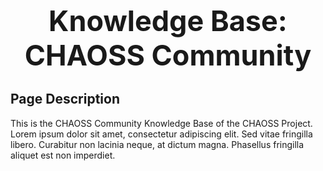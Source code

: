 <h1 style="font-size:45px; text-align:center">Knowledge Base: CHAOSS Community</h1>

## Page Description

This is the CHAOSS Community Knowledge Base of the CHAOSS Project. Lorem ipsum dolor sit amet, consectetur adipiscing elit. Sed vitae fringilla libero. Curabitur non lacinia neque, at dictum magna. Phasellus fringilla aliquet est non imperdiet.
